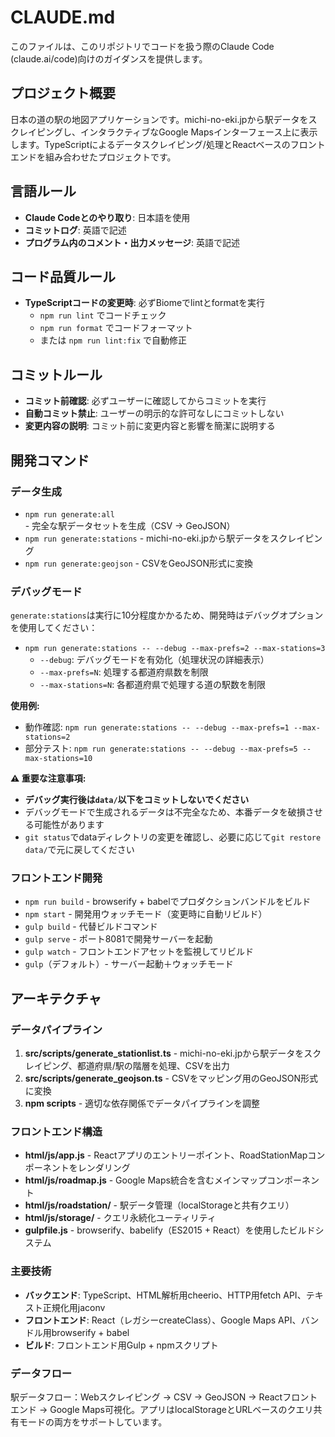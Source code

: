 # CLAUDE.md

このファイルは、このリポジトリでコードを扱う際のClaude Code (claude.ai/code)向けのガイダンスを提供します。

## プロジェクト概要

日本の道の駅の地図アプリケーションです。michi-no-eki.jpから駅データをスクレイピングし、インタラクティブなGoogle Mapsインターフェース上に表示します。TypeScriptによるデータスクレイピング/処理とReactベースのフロントエンドを組み合わせたプロジェクトです。

## 言語ルール

- **Claude Codeとのやり取り**: 日本語を使用
- **コミットログ**: 英語で記述
- **プログラム内のコメント・出力メッセージ**: 英語で記述

## コード品質ルール

- **TypeScriptコードの変更時**: 必ずBiomeでlintとformatを実行
  - `npm run lint` でコードチェック
  - `npm run format` でコードフォーマット
  - または `npm run lint:fix` で自動修正

## コミットルール

- **コミット前確認**: 必ずユーザーに確認してからコミットを実行
- **自動コミット禁止**: ユーザーの明示的な許可なしにコミットしない
- **変更内容の説明**: コミット前に変更内容と影響を簡潔に説明する

## 開発コマンド

### データ生成
- `npm run generate:all` - 完全な駅データセットを生成（CSV → GeoJSON）
- `npm run generate:stations` - michi-no-eki.jpから駅データをスクレイピング
- `npm run generate:geojson` - CSVをGeoJSON形式に変換

### デバッグモード
`generate:stations`は実行に10分程度かかるため、開発時はデバッグオプションを使用してください：

- `npm run generate:stations -- --debug --max-prefs=2 --max-stations=3`
  - `--debug`: デバッグモードを有効化（処理状況の詳細表示）
  - `--max-prefs=N`: 処理する都道府県数を制限
  - `--max-stations=N`: 各都道府県で処理する道の駅数を制限

**使用例:**
- 動作確認: `npm run generate:stations -- --debug --max-prefs=1 --max-stations=2`
- 部分テスト: `npm run generate:stations -- --debug --max-prefs=5 --max-stations=10`

**⚠️ 重要な注意事項:**
- **デバッグ実行後は`data/`以下をコミットしないでください**
- デバッグモードで生成されるデータは不完全なため、本番データを破損させる可能性があります
- `git status`でdataディレクトリの変更を確認し、必要に応じて`git restore data/`で元に戻してください

### フロントエンド開発
- `npm run build` - browserify + babelでプロダクションバンドルをビルド
- `npm start` - 開発用ウォッチモード（変更時に自動リビルド）
- `gulp build` - 代替ビルドコマンド
- `gulp serve` - ポート8081で開発サーバーを起動
- `gulp watch` - フロントエンドアセットを監視してリビルド
- `gulp`（デフォルト）- サーバー起動＋ウォッチモード


## アーキテクチャ

### データパイプライン
1. **src/scripts/generate_stationlist.ts** - michi-no-eki.jpから駅データをスクレイピング、都道府県/駅の階層を処理、CSVを出力
2. **src/scripts/generate_geojson.ts** - CSVをマッピング用のGeoJSON形式に変換
3. **npm scripts** - 適切な依存関係でデータパイプラインを調整

### フロントエンド構造
- **html/js/app.js** - Reactアプリのエントリーポイント、RoadStationMapコンポーネントをレンダリング
- **html/js/roadmap.js** - Google Maps統合を含むメインマップコンポーネント
- **html/js/roadstation/** - 駅データ管理（localStorageと共有クエリ）
- **html/js/storage/** - クエリ永続化ユーティリティ
- **gulpfile.js** - browserify、babelify（ES2015 + React）を使用したビルドシステム

### 主要技術
- **バックエンド**: TypeScript、HTML解析用cheerio、HTTP用fetch API、テキスト正規化用jaconv
- **フロントエンド**: React（レガシーcreateClass）、Google Maps API、バンドル用browserify + babel
- **ビルド**: フロントエンド用Gulp + npmスクリプト

### データフロー
駅データフロー：Webスクレイピング → CSV → GeoJSON → Reactフロントエンド → Google Maps可視化。アプリはlocalStorageとURLベースのクエリ共有モードの両方をサポートしています。